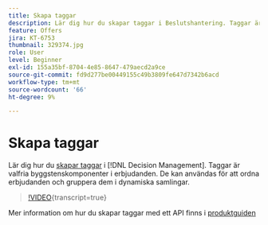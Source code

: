 ```yaml
---
title: Skapa taggar
description: Lär dig hur du skapar taggar i Beslutshantering. Taggar är valfria byggstenskomponenter i erbjudanden.
feature: Offers
jira: KT-6753
thumbnail: 329374.jpg
role: User
level: Beginner
exl-id: 155a35bf-8704-4e85-8647-479aecd2a9ce
source-git-commit: fd9d277be00449155c49b3809fe647d7342b6acd
workflow-type: tm+mt
source-wordcount: '66'
ht-degree: 9%

---
```


# Skapa taggar

Lär dig hur du [skapar taggar](https://experienceleague.adobe.com/docs/journey-optimizer/using/offer-decisioniong/create-components/creating-tags.html?lang=sv-SE) i [!DNL Decision Management]. Taggar är valfria byggstenskomponenter i erbjudanden. De kan användas för att ordna erbjudanden och gruppera dem i dynamiska samlingar.

>[!VIDEO](https://video.tv.adobe.com/v/329374?quality=12&learn=on){transcript=true}

Mer information om hur du skapar taggar med ett API finns i [produktguiden](https://experienceleague.adobe.com/docs/journey-optimizer/using/offer-decisioniong/api-reference/offers-api/tags/create.html?lang=sv-SE)
